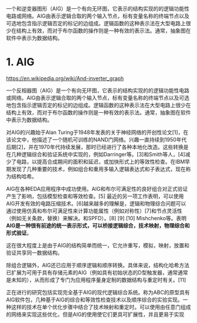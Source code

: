 







一个和逆变器图形（AIG）是一个有向无环图，它表示的结构实现的的逻辑功能性电路或网络。AIG由表示逻辑合取的两个输入节点，标有变量名称的终端节点以及可选地包含指示逻辑否定的标记的边组成。逻辑函数的这种表示法在大型电路上很少在结构上有效，而对于布尔函数的操作则是一种有效的表示法。通常，抽象图在软件中表示为数据结构。

# 1. AIG
https://en.wikipedia.org/wiki/And-inverter_graph




一个反相器图（AIG）是一个有向无环图，它表示的结构实现的的逻辑功能性电路或网络。AIG由表示逻辑合取的两个输入节点，标有变量名称的终端节点以及可选地包含指示逻辑否定的标记的边组成。逻辑函数的这种表示法在大型电路上很少在结构上有效，而对于布尔函数的操作则是一种有效的表示法。通常，抽象图在软件中表示为数据结构。

对AIG的兴趣始于Alan Turing于1948年发表的关于神经网络的开创性论文[1]，在该论文中，他描述了一个随机可训练的NAND门网络。兴趣一直持续到1950年代后期[2]，并在1970年代持续发展，那时已经进行了各种本地化改造。这些转换是在几种逻辑综合和验证系统中实现的，例如Darringer等。[3]和Smith等人，[4]减少了电路，以提高合成期间的面积和延迟，或加快形式上的等效性检查。在IBM早期发现了几种重要的技术，例如组合和重用多输入逻辑表达式和子表达式，现在称为结构哈希。


AIG在各种EDA应用程序中成功使用。AIG和布尔可满足性的良好组合对正式验证产生了影响，包括模型检查和等效检查。[5] 最近的另一项工作表明，可以使用AIG开发有效的电路压缩技术。[6]越来越多的理解是，逻辑和物理综合问题可以通过使用仿真和布尔可满足性来计算功能属性（例如对称性）[7]和节点灵活性（例如无关条款，替换）来解决。和SPFD）。[8] [9] [10] Mishchenko等。表明**AIG是一种很有前途的统一表示形式，可以桥接逻辑综合，技术映射，物理综合和形式验证**。

这在很大程度上是由于AIG的结构简单而统一，它允许重写，模拟，映射，放置和验证共享同一数据结构。

除组合逻辑外，AIG还已应用于顺序逻辑和顺序转换。具体来说，结构化哈希方法已扩展为可用于具有存储元素的AIG（例如具有初始状态的D型触发器，通常通常是未知的），从而形成了专门为应用程序量身定制的数据结构与重定时有关。[11]

正在进行的研究包括实现完全基于AIG的现代逻辑综合系统。称为ABC的原型具有AIG软件包，几种基于AIG的综合和等效性检查技术以及顺序综合的实验实现。一种这样的技术在单个优化步骤中结合了技术映射和重定时。可以使用由任意门组成的网络来实现这些优化，但是AIG的使用使它们更具可扩展性，并且更易于实现










